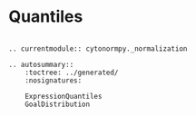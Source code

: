 # Quantiles


```{eval-rst}

.. currentmodule:: cytonormpy._normalization

.. autosummary::
    :toctree: ../generated/
    :nosignatures:

    ExpressionQuantiles
    GoalDistribution
```

